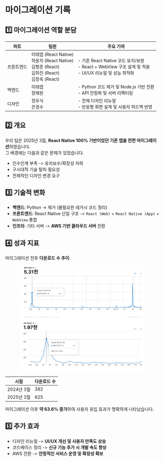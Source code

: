 # 마이그레이션 기록

## 1️⃣ 마이그레이션 역할 분담

<div align="center">

| 파트 | 팀원 | 주요 기여 |
|------|------|-----------|
| 프론트엔드 | 이태엽 (React Native)<br>하윤지 (React Native)<br>김형준 (React)<br>김하진 (React)<br>김정욱 (React) | - 기존 React Native 코드 유지/보완<br>- React + WebView 구조 설계 및 적용<br>- UI/UX 리뉴얼 및 성능 최적화 |
| 백엔드 | 이태엽<br>장채원 | - Python 코드 제거 및 Node.js 기반 전환<br>- API 안정화 및 서버 리팩터링 |
| 디자인 | 정우식<br>은경수 | - 전체 디자인 리뉴얼<br>- 반응형 화면 설계 및 사용자 피드백 반영 |

</div>



## 2️⃣ 개요

우리 팀은 2025년 3월, **React Native 100% 기반이었던 기존 앱을 전면 마이그레이션**하였습니다.  
그 배경에는 다음과 같은 문제가 있었습니다.

- 인수인계 부족 -> 유지보수/확장성 저하
- 구시대적 기술 탈피 필요성
- 전체적인 디자인 변경 요구



## 3️⃣ 기술적 변화

- **백엔드**: Python -> 제거 (불필요한 레거시 코드 정리)  
- **프론트엔드**: React Native 단일 구조 -> `React (Web)` + `React Native (App)` + `WebView` 통합  
- **인프라**: 기타 서버 -> **AWS 기반 클라우드 서버** 전환  



## 4️⃣ 성과 지표

마이그레이션 전후 **다운로드 수 추이**:

<div align="center">
  <img src="../assets/migration/downloads-24.png" alt="2024년 다운로드 수" width="400"/>
  <img src="../assets/migration/downloads-25.png" alt="2025년 다운로드 수" width="400"/>
</div>

<div align="center">

| 시점 | 다운로드 수 |
|------|-----------|
| 2024년 3월 | 382 |
| 2025년 3월 | 625 |

</div>

마이그레이션 이후 **약 63.6% 증가**하여 사용자 유입 효과가 명확하게 나타났습니다.  



## 5️⃣ 추가 효과
- 디자인 리뉴얼 -> **UI/UX 개선 및 사용자 만족도 상승**  
- 코드베이스 정리 -> **신규 기능 추가 시 개발 속도 향상**  
- AWS 전환 -> **안정적인 서비스 운영 및 확장성 확보**  
